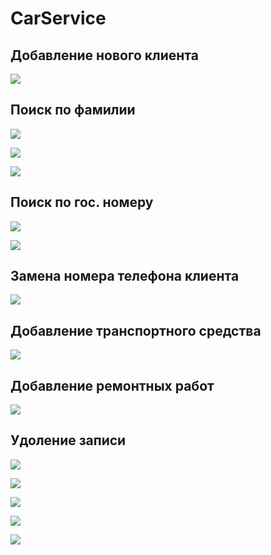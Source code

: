 # CarService #

## Добавление нового клиента

![](/scans/scan_001.png)

## Поиск по фамилии

![](/scans/scan_002.png)

![](/scans/scan_0021.png)

![](/scans/scan_003.png)

## Поиск по гос. номеру

![](/scans/scan_004.png)

![](/scans/scan_0041.png)

## Замена номера телефона клиента

![](/scans/scan_005.png)

## Добавление транспортного средства

![](/scans/scan_006.png)

## Добавление ремонтных работ

![](/scans/scan_007.png)

## Удоление записи 

![](/scans/scan_008.png)

![](/scans/scan_0081.png)

![](/scans/scan_0082.png)

![](/scans/scan_0083.png)

![](/scans/scan_0084.png)